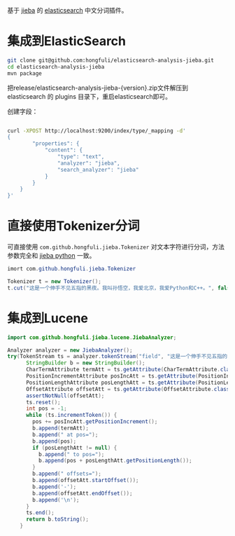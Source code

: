 基于 [jieba](https://github.com/fxsjy/jieba) 的 [elasticsearch](https://www.elastic.co/products/elasticsearch) 中文分词插件。

集成到ElasticSearch
=======

```bash
git clone git@github.com:hongfuli/elasticsearch-analysis-jieba.git
cd elasticsearch-analysis-jieba
mvn package
```
把release/elasticsearch-analysis-jieba-{version}.zip文件解压到 elasticsearch 的 plugins 目录下，重启elasticsearch即可。

创建字段：
```bash

curl -XPOST http://localhost:9200/index/type/_mapping -d'
{
        "properties": {
            "content": {
                "type": "text",
                "analyzer": "jieba",
                "search_analyzer": "jieba"
            }
        }
    }
}'
```


直接使用Tokenizer分词
=======
可直接使用 `com.github.hongfuli.jieba.Tokenizer` 对文本字符进行分词，方法参数完全和 [jieba python](https://github.com/fxsjy/jieba) 一致。

```java
imort com.github.hongfuli.jieba.Tokenizer

Tokenizer t = new Tokenizer();
t.cut("这是一个伸手不见五指的黑夜。我叫孙悟空，我爱北京，我爱Python和C++。", false, true);
```

集成到Lucene
=======

```java
import com.github.hongfuli.jieba.lucene.JiebaAnalyzer;

Analyzer analyzer = new JiebaAnalyzer();
try(TokenStream ts = analyzer.tokenStream("field", "这是一个伸手不见五指的黑夜。我叫孙悟空，我爱北京，我爱Python和C++。")) {
      StringBuilder b = new StringBuilder();
      CharTermAttribute termAtt = ts.getAttribute(CharTermAttribute.class);
      PositionIncrementAttribute posIncAtt = ts.getAttribute(PositionIncrementAttribute.class);
      PositionLengthAttribute posLengthAtt = ts.getAttribute(PositionLengthAttribute.class);
      OffsetAttribute offsetAtt = ts.getAttribute(OffsetAttribute.class);
      assertNotNull(offsetAtt);
      ts.reset();
      int pos = -1;
      while (ts.incrementToken()) {
        pos += posIncAtt.getPositionIncrement();
        b.append(termAtt);
        b.append(" at pos=");
        b.append(pos);
        if (posLengthAtt != null) {
          b.append(" to pos=");
          b.append(pos + posLengthAtt.getPositionLength());
        }
        b.append(" offsets=");
        b.append(offsetAtt.startOffset());
        b.append('-');
        b.append(offsetAtt.endOffset());
        b.append('\n');
      }
      ts.end();
      return b.toString();
    }
```